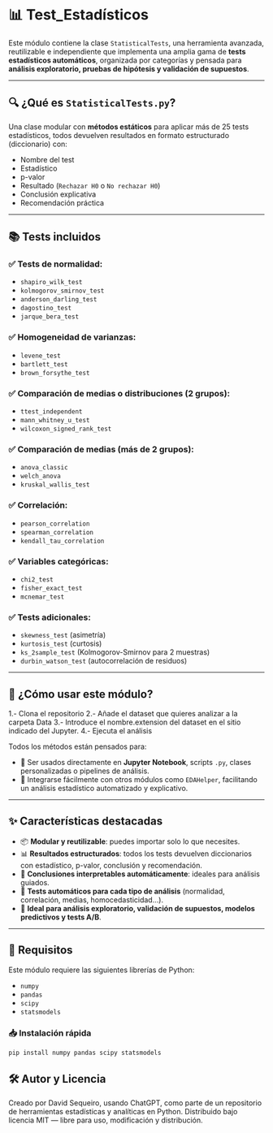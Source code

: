 # 📊 Test_Estadísticos

Este módulo contiene la clase `StatisticalTests`, una herramienta avanzada, reutilizable e independiente que implementa una amplia gama de **tests estadísticos automáticos**, organizada por categorías y pensada para **análisis exploratorio, pruebas de hipótesis y validación de supuestos**.

---

## 🔍 ¿Qué es `StatisticalTests.py`?

Una clase modular con **métodos estáticos** para aplicar más de 25 tests estadísticos, todos devuelven resultados en formato estructurado (diccionario) con:

- Nombre del test
- Estadístico
- p-valor
- Resultado (`Rechazar H0` o `No rechazar H0`)
- Conclusión explicativa
- Recomendación práctica

---

## 📚 Tests incluidos

### ✅ Tests de normalidad:

- `shapiro_wilk_test`
- `kolmogorov_smirnov_test`
- `anderson_darling_test`
- `dagostino_test`
- `jarque_bera_test`

### ✅ Homogeneidad de varianzas:

- `levene_test`
- `bartlett_test`
- `brown_forsythe_test`

### ✅ Comparación de medias o distribuciones (2 grupos):

- `ttest_independent`
- `mann_whitney_u_test`
- `wilcoxon_signed_rank_test`

### ✅ Comparación de medias (más de 2 grupos):

- `anova_classic`
- `welch_anova`
- `kruskal_wallis_test`

### ✅ Correlación:

- `pearson_correlation`
- `spearman_correlation`
- `kendall_tau_correlation`

### ✅ Variables categóricas:

- `chi2_test`
- `fisher_exact_test`
- `mcnemar_test`

### ✅ Tests adicionales:

- `skewness_test` (asimetría)
- `kurtosis_test` (curtosis)
- `ks_2sample_test` (Kolmogorov-Smirnov para 2 muestras)
- `durbin_watson_test` (autocorrelación de residuos)

---

## 🧠 ¿Cómo usar este módulo?

1.- Clona el repositorio
2.- Añade el dataset que quieres analizar a la carpeta Data
3.- Introduce el nombre.extension del dataset en el sitio indicado del Jupyter.
4.- Ejecuta el análisis

Todos los métodos están pensados para:

- 🧪 Ser usados directamente en **Jupyter Notebook**, scripts `.py`, clases personalizadas o pipelines de análisis.
- 🔗 Integrarse fácilmente con otros módulos como `EDAHelper`, facilitando un análisis estadístico automatizado y explicativo.

---

## ✨ Características destacadas

- 📦 **Modular y reutilizable**: puedes importar solo lo que necesites.
- 📊 **Resultados estructurados**: todos los tests devuelven diccionarios con estadístico, p-valor, conclusión y recomendación.
- 💬 **Conclusiones interpretables automáticamente**: ideales para análisis guiados.
- 🧪 **Tests automáticos para cada tipo de análisis** (normalidad, correlación, medias, homocedasticidad...).
- 🧰 **Ideal para análisis exploratorio, validación de supuestos, modelos predictivos y tests A/B**.

---

## 🧩 Requisitos

Este módulo requiere las siguientes librerías de Python:

- `numpy`
- `pandas`
- `scipy`
- `statsmodels`

### 📥 Instalación rápida

```bash
pip install numpy pandas scipy statsmodels
```

## 🛠️ Autor y Licencia

Creado por David Sequeiro, usando ChatGPT, como parte de un repositorio de herramientas estadísticas y analíticas en Python.
Distribuido bajo licencia MIT — libre para uso, modificación y distribución.
